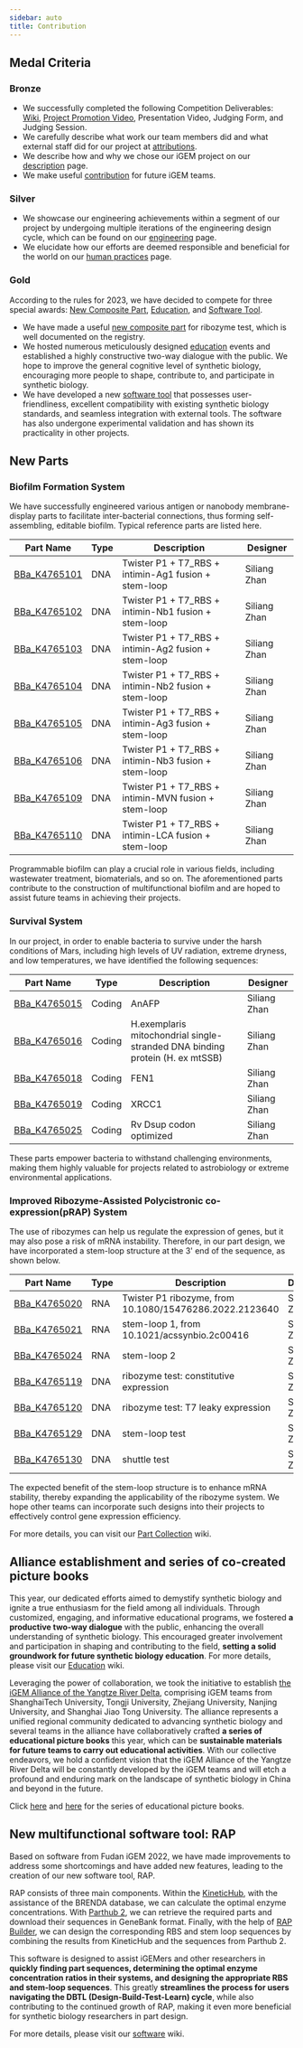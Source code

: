 ```yaml
---
sidebar: auto
title: Contribution
---
```


## Medal Criteria

### Bronze

- We successfully completed the following Competition Deliverables: [Wiki](/), [Project Promotion Video](/promotion-video/), Presentation Video, Judging Form, and Judging Session.
- We carefully describe what work our team members did and what external staff did for our project at [attributions](/attributions/).
- We describe how and why we chose our iGEM project on our [description](/description/) page.
- We make useful [contribution](/contribution/) for future iGEM teams.

### Silver

- We showcase our engineering achievements within a segment of our project by undergoing multiple iterations of the engineering design cycle, which can be found on our [engineering](/engineering/) page.
- We elucidate how our efforts are deemed responsible and beneficial for the world on our [human practices](/human-practices/) page.

### Gold

According to the rules for 2023, we have decided to compete for three special awards: [New Composite Part](http://parts.igem.org/Part:BBa_K4765120), [Education](/education/), and [Software Tool](/software/).

- We have made a useful [new composite part](http://parts.igem.org/Part:BBa_K4765120) for ribozyme test, which is well documented on the registry.
- We hosted numerous meticulously designed [education](/education/#empower-igem-community) events and established a highly constructive two-way dialogue with the public. We hope to improve the general cognitive level of synthetic biology, encouraging more people to shape, contribute to, and participate in synthetic biology.
- We have developed a new [software tool](/software/) that possesses user-friendliness, excellent compatibility with existing synthetic biology standards, and seamless integration with external tools. The software has also undergone experimental validation and has shown its practicality in other projects.



## New Parts

### Biofilm Formation System

We have successfully engineered various antigen or nanobody membrane-display parts to facilitate inter-bacterial connections, thus forming self-assembling, editable biofilm. Typical reference parts are listed here.

| Part Name                                                    | Type | Description                                          | Designer     |
| ------------------------------------------------------------ | ---- | ---------------------------------------------------- | ------------ |
| [BBa_K4765101](http://parts.igem.org/wiki/index.php?title=Part:BBa_K4765101) | DNA  | Twister P1 + T7_RBS + intimin-Ag1 fusion + stem-loop | Siliang Zhan |
| [BBa_K4765102](http://parts.igem.org/wiki/index.php?title=Part:BBa_K4765102) | DNA  | Twister P1 + T7_RBS + intimin-Nb1 fusion + stem-loop | Siliang Zhan |
| [BBa_K4765103](http://parts.igem.org/wiki/index.php?title=Part:BBa_K4765103) | DNA  | Twister P1 + T7_RBS + intimin-Ag2 fusion + stem-loop | Siliang Zhan |
| [BBa_K4765104](http://parts.igem.org/wiki/index.php?title=Part:BBa_K4765104) | DNA  | Twister P1 + T7_RBS + intimin-Nb2 fusion + stem-loop | Siliang Zhan |
| [BBa_K4765105](http://parts.igem.org/wiki/index.php?title=Part:BBa_K4765105) | DNA  | Twister P1 + T7_RBS + intimin-Ag3 fusion + stem-loop | Siliang Zhan |
| [BBa_K4765106](http://parts.igem.org/wiki/index.php?title=Part:BBa_K4765106) | DNA  | Twister P1 + T7_RBS + intimin-Nb3 fusion + stem-loop | Siliang Zhan |
| [BBa_K4765109](http://parts.igem.org/wiki/index.php?title=Part:BBa_K4765109) | DNA  | Twister P1 + T7_RBS + intimin-MVN fusion + stem-loop | Siliang Zhan |
| [BBa_K4765110](http://parts.igem.org/wiki/index.php?title=Part:BBa_K4765110) | DNA  | Twister P1 + T7_RBS + intimin-LCA fusion + stem-loop | Siliang Zhan |

Programmable biofilm can play a crucial role in various fields, including wastewater treatment, biomaterials, and so on. The aforementioned parts contribute to the construction of multifunctional biofilm and are hoped to assist future teams in achieving their projects.

### Survival System

In our project, in order to enable bacteria to survive under the harsh conditions of Mars, including high levels of UV radiation, extreme dryness, and low temperatures, we have identified the following sequences:

| Part Name                                                    | Type   | Description                                                  | Designer     |
| ------------------------------------------------------------ | ------ | ------------------------------------------------------------ | ------------ |
| [BBa_K4765015](http://parts.igem.org/wiki/index.php?title=Part:BBa_K4765015) | Coding | AnAFP                                                        | Siliang Zhan |
| [BBa_K4765016](http://parts.igem.org/wiki/index.php?title=Part:BBa_K4765016) | Coding | H.exemplaris mitochondrial single-stranded DNA binding protein (H. ex mtSSB) | Siliang Zhan |
| [BBa_K4765018](http://parts.igem.org/wiki/index.php?title=Part:BBa_K4765018) | Coding | FEN1                                                         | Siliang Zhan |
| [BBa_K4765019](http://parts.igem.org/wiki/index.php?title=Part:BBa_K4765019) | Coding | XRCC1                                                        | Siliang Zhan |
| [BBa_K4765025](http://parts.igem.org/wiki/index.php?title=Part:BBa_K4765025) | Coding | Rv Dsup codon optimized                                      | Siliang Zhan |

These parts empower bacteria to withstand challenging environments, making them highly valuable for projects related to astrobiology or extreme environmental applications.

### Improved Ribozyme-Assisted Polycistronic co-expression(pRAP) System

The use of ribozymes can help us regulate the expression of genes, but it may also pose a risk of mRNA instability. Therefore, in our part design, we have incorporated a stem-loop structure at the 3' end of the sequence, as shown below.

| Part Name                                                    | Type | Description                                             | Designer     |
| ------------------------------------------------------------ | ---- | ------------------------------------------------------- | ------------ |
| [BBa_K4765020](http://parts.igem.org/wiki/index.php?title=Part:BBa_K4765020) | RNA  | Twister P1 ribozyme, from 10.1080/15476286.2022.2123640 | Siliang Zhan |
| [BBa_K4765021](http://parts.igem.org/wiki/index.php?title=Part:BBa_K4765021) | RNA  | stem-loop 1, from 10.1021/acssynbio.2c00416             | Siliang Zhan |
| [BBa_K4765024](http://parts.igem.org/wiki/index.php?title=Part:BBa_K4765024) | RNA  | stem-loop 2                                             | Siliang Zhan |
| [BBa_K4765119](http://parts.igem.org/wiki/index.php?title=Part:BBa_K4765119) | DNA  | ribozyme test: constitutive expression                  | Siliang Zhan |
| [BBa_K4765120](http://parts.igem.org/wiki/index.php?title=Part:BBa_K4765120) | DNA  | ribozyme test: T7 leaky expression                      | Siliang Zhan |
| [BBa_K4765129](http://parts.igem.org/wiki/index.php?title=Part:BBa_K4765129) | DNA  | stem-loop test                                          | Siliang Zhan |
| [BBa_K4765130](http://parts.igem.org/wiki/index.php?title=Part:BBa_K4765130) | DNA  | shuttle test                                            | Siliang Zhan |

The expected benefit of the stem-loop structure is to enhance mRNA stability, thereby expanding the applicability of the ribozyme system. We hope other teams can incorporate such designs into their projects to effectively control gene expression efficiency.

For more details, you can visit our [Part Collection](/part-collection/) wiki.



## Alliance establishment and series of co-created picture books

This year, our dedicated efforts aimed to demystify synthetic biology and ignite a true enthusiasm for the field among all individuals. Through customized, engaging, and informative educational programs, we fostered **a productive two-way dialogue** with the public, enhancing the overall understanding of synthetic biology. This encouraged greater involvement and participation in shaping and contributing to the field, **setting a solid groundwork for future synthetic biology education**. For more details, please visit our [Education](/education/#empower-igem-community) wiki.

Leveraging the power of collaboration, we took the initiative to establish [the iGEM Alliance of the Yangtze River Delta](/education/#empower-igem-community), comprising iGEM teams from ShanghaiTech University, Tongji University, Zhejiang University, Nanjing University, and Shanghai Jiao Tong University. The alliance represents a unified regional community dedicated to advancing synthetic biology and several teams in the alliance have collaboratively crafted **a series of educational picture books** this year, which can be **sustainable materials for future teams to carry out educational activities**. With our collective endeavors, we hold a confident vision that the iGEM Alliance of the Yangtze River Delta will be constantly developed by the iGEM teams and will etch a profound and enduring mark on the landscape of synthetic biology in China and beyond in the future.

Click [here](https://static.igem.wiki/teams/4765/wiki/education/picture-book-what-is-gene-final.pdf) and [here](https://static.igem.wiki/teams/4765/wiki/education/picture-book-gene-editing.pdf) for the series of educational picture books.



## New multifunctional software tool: RAP

Based on software from Fudan iGEM 2022, we have made improvements to address some shortcomings and have added new features, leading to the creation of our new software tool, RAP.

RAP consists of three main components. Within the [KineticHub](/software/#kinetichub), with the assistance of the BRENDA database, we can calculate the optimal enzyme concentrations. With [Parthub 2](/software/#parthub-2), we can retrieve the required parts and download their sequences in GeneBank format. Finally, with the help of [RAP Builder](/#rap-builder), we can design the corresponding RBS and stem loop sequences by combining the results from KineticHub and the sequences from Parthub 2.

This software is designed to assist iGEMers and other researchers in **quickly finding part sequences, determining the optimal enzyme concentration ratios in their systems, and designing the appropriate RBS and stem-loop sequences**. This greatly **streamlines the process for users navigating the DBTL (Design-Build-Test-Learn) cycle**, while also contributing to the continued growth of RAP, making it even more beneficial for synthetic biology researchers in part design.

For more details, please visit our [software](/software/) wiki.